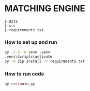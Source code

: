 # MATCHING ENGINE

``` 
|-data
|-src
|-requirements.txt
```

### How to set up and run 
```bash
py -3.8 -m venv .venv 
.venv\Scripts\activate
py -m pip install -r requirements.txt
``` 

### How to run code
```bash
py src\main.py
```

